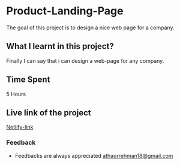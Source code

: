 # Product-Landing-Page
The goal of this project is to design a nice web page for a company.

## What I learnt in this project?

Finally I can say that i can design a web-page for any company.

## Time Spent
   5 Hours

 ## Live link of the project
 [Netlify-link](https://my-start-up-design-homepage.netlify.app/)  

 ### Feedback

 - Feedbacks are always appreciated athaurrehman18@gmail.com